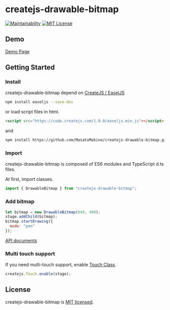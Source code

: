 # createjs-drawable-bitmap

[![Maintainability](https://api.codeclimate.com/v1/badges/f90aab522723c812411a/maintainability)](https://codeclimate.com/github/MasatoMakino/createjs-drawable-bitmap/maintainability)
[![MIT License](http://img.shields.io/badge/license-MIT-blue.svg?style=flat)](LICENSE)

## Demo

[Demo Page](https://masatomakino.github.io/createjs-drawable-bitmap/demo/)

## Getting Started

### Install

createjs-drawable-bitmap depend on [CreateJS / EaselJS](https://github.com/CreateJS/EaselJS)

```bash
npm install easeljs --save-dev
```

or load script files in html.

```html
<script src="https://code.createjs.com/1.0.0/easeljs.min.js"></script>
```

and

```bash
npm install https://github.com/MasatoMakino/createjs-drawable-bitmap.git --save-dev
```

### Import

createjs-drawable-bitmap is composed of ES6 modules and TypeScript d.ts files.

At first, import classes.

```js
import { DrawableBitmap } from "createjs-drawable-bitmap";
```

### Add bitmap

```js
let bitmap = new DrawableBitmap(640, 480);
stage.addChild(bitmap);
bitmap.startDrawing({
  mode: "pen"
});
```

[API documents](https://masatomakino.github.io/createjs-drawable-bitmap/api/index.html)

### Multi touch support

If you need multi-touch support, enable [Touch Class](https://createjs.com/docs/easeljs/classes/Touch.html).

```js
createjs.Touch.enable(stage);
```

## License

createjs-drawable-bitmap is [MIT licensed](LICENSE).

